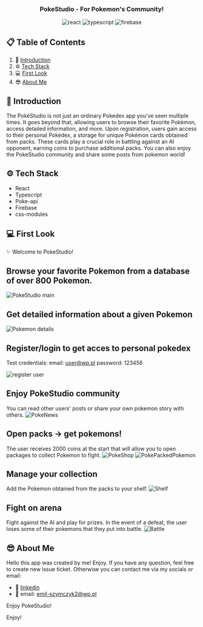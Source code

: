 <div align="center">

  <h3 align="center">PokeStudio - For Pokemon's Community!</h3>
  <div>
    <img src="https://img.shields.io/badge/-React-black?style=for-the-badge&logoColor=white&logo=react&color=072485" alt="react" />
    <img src="https://img.shields.io/badge/-TypeScript-black?style=for-the-badge&logoColor=white&logo=typescript&color=3178C6" alt="typescript" />
    <img src="https://img.shields.io/badge/-Firebase-black?style=for-the-badge&logoColor=white&logo=firebase&color=de8a0b" alt="firebase" />
  </div>

</div>

## 📋 <a name="table">Table of Contents</a>

1. 📎 [Introduction](#introduction)
2. ⚙️ [Tech Stack](#tech-stack)
3. 💻 [First Look](#first-look)
4. 😎 [About Me](#about-me)

## <a name="introduction">📎 Introduction</a>

The PokéStudio is not just an ordinary Pokedex app you've seen multiple times.
It goes beyond that, allowing users to browse their favorite Pokémon, access
detailed information, and more. Upon registration, users gain access to their
personal Pokédex, a storage for unique Pokémon cards obtained from packs. These
cards play a crucial role in battling against an AI opponent, earning coins to
purchase additional packs. You can also enjoy the PokeStudio community and share
some posts from pokemon world!

## <a name="tech-stack">⚙️ Tech Stack</a>

- React
- Typescript
- Poke-api
- Firebase
- css-modules

## <a name="first-look">💻 First Look</a>

✨ Welcome to PokeStudio!

## Browse your favorite Pokemon from a database of over 800 Pokemon.

![PokeStudio main](./public/pokestudio-main.jpg)

## Get detailed information about a given Pokemon

![Pokemon details](./public/pokestudio-pokemon-details.jpg)

## Register/login to get acces to personal pokedex

Test credentials:
email: user@wp.pl
password: 123456

![register user](./public/register.jpg)

## Enjoy PokeStudio community

You can read other users' posts or share your own pokemon story with others.
![PokeNews](./public/pokenews.jpg)

## Open packs -> get pokemons!

The user receives 2000 coins at the start that will allow you to open packages
to collect Pokemon to fight. ![PokeShop](./public/shop.jpg)
![PokePackedPokemon](./public/packedPokemon.jpg)

## Manage your collection

Add the Pokemon obtained from the packs to your shelf.
![Shelf](./public/userShelf.jpg)

## Fight on arena

Fight against the AI and play for prizes. In the event of a defeat, the user loses some of their pokemons that they put into battle.
![Battle](./public/battle.jpg)

## <a name="about-me">😎 About Me</a>

Hello this app was created by me! Enjoy. If you have any question, feel free to
create new issue ticket. Otherwise you can contact me via my socials or email:

- 📱 <a href="https://www.linkedin.com/in/emil-szymczyk-209613209/">linkedin</a>
- 📧 email: emil-szymczyk2@wp.pl

Enjoy PokeStudio!



Enjoy!
